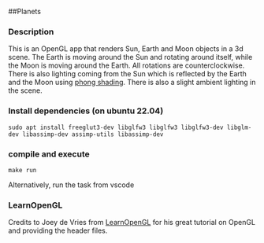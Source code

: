 ##Planets
### Description

This is an OpenGL app that renders Sun, Earth and Moon objects in a 3d scene. The Earth is moving around the Sun and rotating around itself, while the Moon is moving around the Earth. All rotations are counterclockwise. There is also lighting coming from the Sun which is reflected by the Earth and the Moon using [phong shading](https://en.wikipedia.org/wiki/Phong_shading). There is also a slight ambient lighting in the scene.


### Install dependencies (on ubuntu 22.04)
`sudo apt install freeglut3-dev libglfw3 libglfw3 libglfw3-dev libglm-dev libassimp-dev assimp-utils libassimp-dev`



### compile and execute
`make run`

Alternatively, run the task from vscode

### LearnOpenGL
Credits to Joey de Vries from [LearnOpenGL](https://learnopengl.com/) for his great tutorial on OpenGL and providing the header files.

